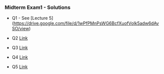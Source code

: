 ### Midterm Exam1 - Solutions 

- Q1 - See [Lecture 5] (https://drive.google.com/file/d/1wPfPMnPsWG6BcfXuofVolk5adw6dAvSO/view)

- Q2 [Link](https://www.youtube.com/watch?v=dijfwmUvgcI)

- Q3 [Link](https://www.youtube.com/watch?v=DSClog6vn3A)

- Q4 [Link](https://www.youtube.com/watch?v=DSClog6vn3A)

- Q5 [Link](https://www.youtube.com/watch?v=wvJccz87RcE)
